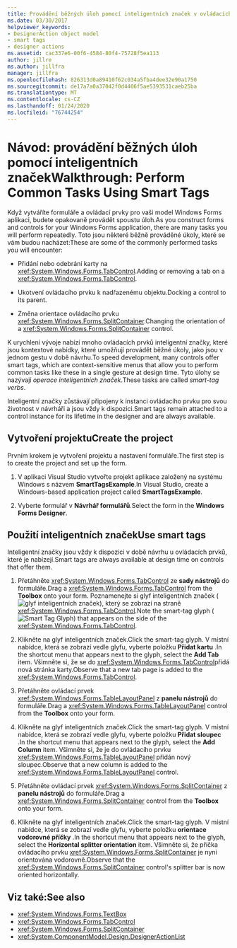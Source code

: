 ```yaml
---
title: Provádění běžných úloh pomocí inteligentních značek v ovládacích prvcích
ms.date: 03/30/2017
helpviewer_keywords:
- DesignerAction object model
- smart tags
- designer actions
ms.assetid: cac337e6-00f6-4584-80f4-75728f5ea113
author: jillre
ms.author: jillfra
manager: jillfra
ms.openlocfilehash: 826313d0a89410f62c034a5fba4dee32e90a1750
ms.sourcegitcommit: de17a7a0a37042f0d4406f5ae5393531caeb25ba
ms.translationtype: MT
ms.contentlocale: cs-CZ
ms.lasthandoff: 01/24/2020
ms.locfileid: "76744254"
---
```

# <a name="walkthrough-perform-common-tasks-using-smart-tags"></a><span data-ttu-id="d6e84-102">Návod: provádění běžných úloh pomocí inteligentních značek</span><span class="sxs-lookup"><span data-stu-id="d6e84-102">Walkthrough: Perform Common Tasks Using Smart Tags</span></span>

<span data-ttu-id="d6e84-103">Když vytváříte formuláře a ovládací prvky pro vaši model Windows Forms aplikaci, budete opakovaně provádět spoustu úloh.</span><span class="sxs-lookup"><span data-stu-id="d6e84-103">As you construct forms and controls for your Windows Forms application, there are many tasks you will perform repeatedly.</span></span> <span data-ttu-id="d6e84-104">Toto jsou některé běžně prováděné úkoly, které se vám budou nacházet:</span><span class="sxs-lookup"><span data-stu-id="d6e84-104">These are some of the commonly performed tasks you will encounter:</span></span>

- <span data-ttu-id="d6e84-105">Přidání nebo odebrání karty na <xref:System.Windows.Forms.TabControl>.</span><span class="sxs-lookup"><span data-stu-id="d6e84-105">Adding or removing a tab on a <xref:System.Windows.Forms.TabControl>.</span></span>

- <span data-ttu-id="d6e84-106">Ukotvení ovládacího prvku k nadřazenému objektu.</span><span class="sxs-lookup"><span data-stu-id="d6e84-106">Docking a control to its parent.</span></span>

- <span data-ttu-id="d6e84-107">Změna orientace ovládacího prvku <xref:System.Windows.Forms.SplitContainer>.</span><span class="sxs-lookup"><span data-stu-id="d6e84-107">Changing the orientation of a <xref:System.Windows.Forms.SplitContainer> control.</span></span>

<span data-ttu-id="d6e84-108">K urychlení vývoje nabízí mnoho ovládacích prvků inteligentní značky, které jsou kontextové nabídky, které umožňují provádět běžné úkoly, jako jsou v jednom gestu v době návrhu.</span><span class="sxs-lookup"><span data-stu-id="d6e84-108">To speed development, many controls offer smart tags, which are context-sensitive menus that allow you to perform common tasks like these in a single gesture at design time.</span></span> <span data-ttu-id="d6e84-109">Tyto úlohy se nazývají *operace inteligentních značek*.</span><span class="sxs-lookup"><span data-stu-id="d6e84-109">These tasks are called *smart-tag verbs*.</span></span>

<span data-ttu-id="d6e84-110">Inteligentní značky zůstávají připojeny k instanci ovládacího prvku pro svou životnost v návrháři a jsou vždy k dispozici.</span><span class="sxs-lookup"><span data-stu-id="d6e84-110">Smart tags remain attached to a control instance for its lifetime in the designer and are always available.</span></span>

## <a name="create-the-project"></a><span data-ttu-id="d6e84-111">Vytvoření projektu</span><span class="sxs-lookup"><span data-stu-id="d6e84-111">Create the project</span></span>

<span data-ttu-id="d6e84-112">Prvním krokem je vytvoření projektu a nastavení formuláře.</span><span class="sxs-lookup"><span data-stu-id="d6e84-112">The first step is to create the project and set up the form.</span></span>

1. <span data-ttu-id="d6e84-113">V aplikaci Visual Studio vytvořte projekt aplikace založený na systému Windows s názvem **SmartTagsExample**.</span><span class="sxs-lookup"><span data-stu-id="d6e84-113">In Visual Studio, create a Windows-based application project called **SmartTagsExample**.</span></span>

2. <span data-ttu-id="d6e84-114">Vyberte formulář v **Návrhář formulářů**.</span><span class="sxs-lookup"><span data-stu-id="d6e84-114">Select the form in the **Windows Forms Designer**.</span></span>

## <a name="use-smart-tags"></a><span data-ttu-id="d6e84-115">Použití inteligentních značek</span><span class="sxs-lookup"><span data-stu-id="d6e84-115">Use smart tags</span></span>

<span data-ttu-id="d6e84-116">Inteligentní značky jsou vždy k dispozici v době návrhu u ovládacích prvků, které je nabízejí.</span><span class="sxs-lookup"><span data-stu-id="d6e84-116">Smart tags are always available at design time on controls that offer them.</span></span>

1. <span data-ttu-id="d6e84-117">Přetáhněte <xref:System.Windows.Forms.TabControl> ze **sady nástrojů** do formuláře.</span><span class="sxs-lookup"><span data-stu-id="d6e84-117">Drag a <xref:System.Windows.Forms.TabControl> from the **Toolbox** onto your form.</span></span> <span data-ttu-id="d6e84-118">Poznamenejte si glyf inteligentních značek (![glyf inteligentních značek](./media/vs-winformsmttagglyph.gif)), který se zobrazí na straně <xref:System.Windows.Forms.TabControl>.</span><span class="sxs-lookup"><span data-stu-id="d6e84-118">Note the smart-tag glyph (![Smart Tag Glyph](./media/vs-winformsmttagglyph.gif)) that appears on the side of the <xref:System.Windows.Forms.TabControl>.</span></span>

2. <span data-ttu-id="d6e84-119">Klikněte na glyf inteligentních značek.</span><span class="sxs-lookup"><span data-stu-id="d6e84-119">Click the smart-tag glyph.</span></span> <span data-ttu-id="d6e84-120">V místní nabídce, která se zobrazí vedle glyfu, vyberte položku **Přidat kartu** .</span><span class="sxs-lookup"><span data-stu-id="d6e84-120">In the shortcut menu that appears next to the glyph, select the **Add Tab** item.</span></span> <span data-ttu-id="d6e84-121">Všimněte si, že se do <xref:System.Windows.Forms.TabControl>přidá nová stránka karty.</span><span class="sxs-lookup"><span data-stu-id="d6e84-121">Observe that a new tab page is added to the <xref:System.Windows.Forms.TabControl>.</span></span>

3. <span data-ttu-id="d6e84-122">Přetáhněte ovládací prvek <xref:System.Windows.Forms.TableLayoutPanel> z **panelu nástrojů** do formuláře.</span><span class="sxs-lookup"><span data-stu-id="d6e84-122">Drag a <xref:System.Windows.Forms.TableLayoutPanel> control from the **Toolbox** onto your form.</span></span>

4. <span data-ttu-id="d6e84-123">Klikněte na glyf inteligentních značek.</span><span class="sxs-lookup"><span data-stu-id="d6e84-123">Click the smart-tag glyph.</span></span> <span data-ttu-id="d6e84-124">V místní nabídce, která se zobrazí vedle glyfu, vyberte položku **Přidat sloupec** .</span><span class="sxs-lookup"><span data-stu-id="d6e84-124">In the shortcut menu that appears next to the glyph, select the **Add Column** item.</span></span> <span data-ttu-id="d6e84-125">Všimněte si, že je do ovládacího prvku <xref:System.Windows.Forms.TableLayoutPanel> přidán nový sloupec.</span><span class="sxs-lookup"><span data-stu-id="d6e84-125">Observe that a new column is added to the <xref:System.Windows.Forms.TableLayoutPanel> control.</span></span>

5. <span data-ttu-id="d6e84-126">Přetáhněte ovládací prvek <xref:System.Windows.Forms.SplitContainer> z **panelu nástrojů** do formuláře.</span><span class="sxs-lookup"><span data-stu-id="d6e84-126">Drag a <xref:System.Windows.Forms.SplitContainer> control from the **Toolbox** onto your form.</span></span>

6. <span data-ttu-id="d6e84-127">Klikněte na glyf inteligentních značek.</span><span class="sxs-lookup"><span data-stu-id="d6e84-127">Click the smart-tag glyph.</span></span> <span data-ttu-id="d6e84-128">V místní nabídce, která se zobrazí vedle glyfu, vyberte položku **orientace vodorovné příčky** .</span><span class="sxs-lookup"><span data-stu-id="d6e84-128">In the shortcut menu that appears next to the glyph, select the **Horizontal splitter orientation** item.</span></span> <span data-ttu-id="d6e84-129">Všimněte si, že příčka ovládacího prvku <xref:System.Windows.Forms.SplitContainer> je nyní orientována vodorovně.</span><span class="sxs-lookup"><span data-stu-id="d6e84-129">Observe that the <xref:System.Windows.Forms.SplitContainer> control's splitter bar is now oriented horizontally.</span></span>

## <a name="see-also"></a><span data-ttu-id="d6e84-130">Viz také:</span><span class="sxs-lookup"><span data-stu-id="d6e84-130">See also</span></span>

- <xref:System.Windows.Forms.TextBox>
- <xref:System.Windows.Forms.TabControl>
- <xref:System.Windows.Forms.SplitContainer>
- <xref:System.ComponentModel.Design.DesignerActionList>
